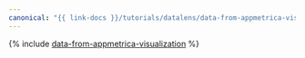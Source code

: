 ```yaml
---
canonical: "{{ link-docs }}/tutorials/datalens/data-from-appmetrica-visualization"
---
```


{% include [data-from-appmetrica-visualization](../../_tutorials/datalens/data-from-appmetrica-visualization.md) %}
